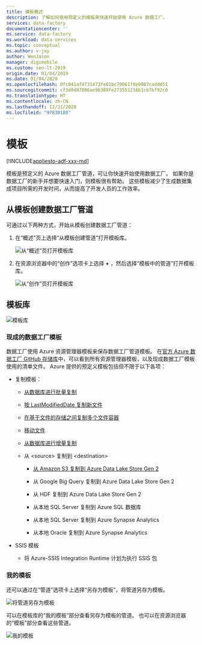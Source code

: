 ```yaml
---
title: 模板概述
description: 了解如何使用预定义的模板来快速开始使用 Azure 数据工厂。
services: data-factory
documentationcenter: ''
ms.service: data-factory
ms.workload: data-services
ms.topic: conceptual
ms.author: v-jay
author: WenJason
manager: digimobile
ms.custom: seo-lt-2019
origin.date: 01/04/2019
ms.date: 01/04/2020
ms.openlocfilehash: 0fc041af8731473fe01bc70061f0e9987caddd51
ms.sourcegitcommit: cf3d8d87096ae96388fe273551216b1cb7bf92c0
ms.translationtype: HT
ms.contentlocale: zh-CN
ms.lasthandoff: 12/31/2020
ms.locfileid: "97830180"
---
```

# <a name="templates"></a>模板

[!INCLUDE[appliesto-adf-xxx-md](includes/appliesto-adf-xxx-md.md)]

模板是预定义的 Azure 数据工厂管道，可让你快速开始使用数据工厂。 如果你是数据工厂的新手并想要快速入门，则模板很有帮助。 这些模板减少了生成数据集成项目所需的开发时间，从而提高了开发人员的工作效率。

## <a name="create-data-factory-pipelines-from-templates"></a>从模板创建数据工厂管道

可通过以下两种方式，开始从模板创建数据工厂管道：

1.  在“概述”页上选择“从模板创建管道”打开模板库。

    ![从“概述”页打开模板库](media/solution-templates-introduction/templates-intro-image1.png)

1.  在资源浏览器中的“创作”选项卡上选择 **+** ，然后选择“模板中的管道”打开模板库。

    ![从“创作”页打开模板库](media/solution-templates-introduction/templates-intro-image2.png)

## <a name="template-gallery"></a>模板库

![模板库](media/solution-templates-introduction/templates-intro-image3.png)

### <a name="out-of-the-box-data-factory-templates"></a>现成的数据工厂模板

数据工厂使用 Azure 资源管理器模板来保存数据工厂管道模板。 在[官方 Azure 数据工厂 GitHub 存储库](https://github.com/Azure/Azure-DataFactory/tree/master/templates)中，可以看到所有资源管理器模板，以及现成数据工厂模板使用的清单文件。 Azure 提供的预定义模板包括但不限于以下各项：

-   复制模板：

    -   [从数据库进行批量复制](solution-template-bulk-copy-with-control-table.md)
    
    -   [按 LastModifiedDate 复制新文件](solution-template-copy-new-files-lastmodifieddate.md)

    -   [在基于文件的存储之间复制多个文件容器](solution-template-copy-files-multiple-containers.md)

    -   [移动文件](solution-template-move-files.md)

    -   [从数据库进行增量复制](solution-template-delta-copy-with-control-table.md)

    -   从 \<source\> 复制到 \<destination\>

        -   [从 Amazon S3 复制到 Azure Data Lake Store Gen 2](solution-template-migration-s3-azure.md)

        -   从 Google Big Query 复制到 Azure Data Lake Store Gen 2

        -   从 HDF 复制到 Azure Data Lake Store Gen 2

        -   从本地 SQL Server 复制到 Azure SQL 数据库

        -   从本地 SQL Server 复制到 Azure Synapse Analytics

        -   从本地 Oracle 复制到 Azure Synapse Analytics

-   SSIS 模板

    -   将 Azure-SSIS Integration Runtime 计划为执行 SSIS 包

### <a name="my-templates"></a>我的模板

还可以通过在“管道”选项卡上选择“另存为模板”，将管道另存为模板。

![将管道另存为模板](media/solution-templates-introduction/templates-intro-image4.png)

可以在模板库的“我的模板”部分查看另存为模板的管道。 也可以在资源浏览器的“模板”部分查看这些管道。

![我的模板](media/solution-templates-introduction/templates-intro-image5.png)

